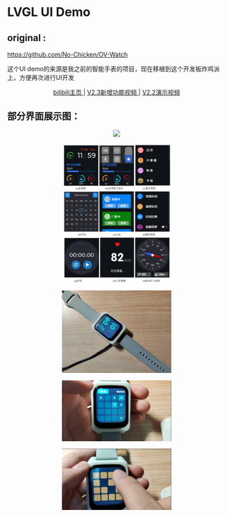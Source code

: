 # **LVGL UI Demo**

## original :

https://github.com/No-Chicken/OV-Watch

这个UI demo的来源是我之前的智能手表的项目，现在移植到这个开发板炸鸡派上，方便再次进行UI开发

<p align="center">
<a href="https://space.bilibili.com/34154740">bilibili主页 </a> |
<a href="https://www.bilibili.com/video/BV19g4y1N7YR/">V2.3新增功能视频 </a> |
<a href="https://www.bilibili.com/video/BV1hh4y1J7TS">V2.2演示视频 </a>
</p>

## 部分界面展示图：

<p align="center">
	<img width="50%" src="./images/LVGL演示.gif">
</p>
<p align="center">
	<img width="50%" src="./images/界面.jpg">
</p>

<p align=center>
	<img src="./images/实物图.jpg" width="50%" />
</p>

<p align=center>
    <img width="50%" src="./images/实物图2.png">
</p>

<p align=center>
    <img src="./images/实物图3.png" width="50%" />
</p>

